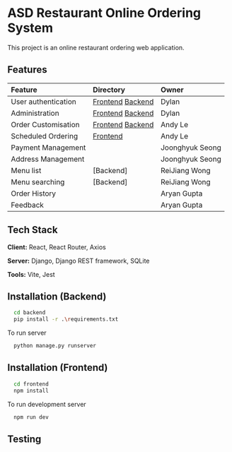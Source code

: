 
# ASD Restaurant Online Ordering System

This project is an online restaurant ordering web application. 

## Features

| Feature | Directory  | Owner |
| :------ | :----------- | :---- |
| User authentication | [Frontend](frontend/src/pages/) [Backend](backend/accounts/) | Dylan |
| Administration | [Frontend](frontend/src/pages/) [Backend](backend/accounts/) | Dylan |
| Order Customisation | [Frontend](frontend/src/components/OrderCustomisation/) [Backend](backend/custom/) | Andy Le |
| Scheduled Ordering | [Frontend](frontend/src/components/ScheduleOrder/) | Andy Le |
| Payment Management |  | Joonghyuk Seong |
| Address Management |  | Joonghyuk Seong |
| Menu list |[Backend]  | ReiJiang Wong |
| Menu searching | [Backend] | ReiJiang Wong |
| Order History |  | Aryan Gupta |
| Feedback |  | Aryan Gupta |

## Tech Stack

**Client:** React, React Router, Axios

**Server:** Django, Django REST framework, SQLite

**Tools:** Vite, Jest

## Installation (Backend)


```bash
  cd backend
  pip install -r .\requirements.txt
```

To run server

```bash
  python manage.py runserver
```

## Installation (Frontend)

```bash
  cd frontend
  npm install
```

To run development server

```bash
  npm run dev
```

## Testing



    
    
